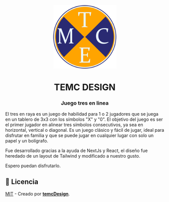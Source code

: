 <div align="center">
<img src="/public/logo.png" width="200px">
<h1>TEMC DESIGN</h1>
<h3>Juego tres en linea</h3>
</div>

El tres en raya es un juego de habilidad para 1 o 2 jugadores que se juega en un tablero de 3x3 con los símbolos "X" y "0". El objetivo del juego es ser el primer jugador en alinear tres símbolos consecutivos, ya sea en horizontal, vertical o diagonal. Es un juego clásico y fácil de jugar, ideal para disfrutar en familia y que se puede jugar en cualquier lugar con solo un papel y un bolígrafo.

Fue desarrollado gracias a la ayuda de NextJs y React, el diseño fue heredado de un layout de Tailwind y modificado a nuestro gusto.

Espero puedan disfrutarlo.

## 🔑 Licencia

[MIT](LICENSE.txt) - Creado por [**temcDesign**](https://temcdesign.github.io/portafolio/).
